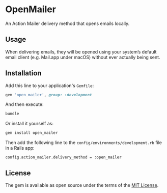 # OpenMailer

An Action Mailer delivery method that opens emails locally.

## Usage

When delivering emails, they will be opened using your system’s default email
client (e.g. Mail.app under macOS) without ever actually being sent.

## Installation

Add this line to your application's `Gemfile`:

```ruby
gem 'open_mailer', group: :development
```

And then execute:

```bash
bundle
```

Or install it yourself as:

```bash
gem install open_mailer
```

Then add the following line to the `config/environments/development.rb` file in
a Rails app:

```
config.action_mailer.delivery_method = :open_mailer
```

## License

The gem is available as open source under the terms of the
[MIT License](https://opensource.org/licenses/MIT).
